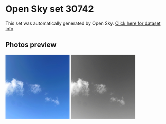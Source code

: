 # Open Sky set 30742
This set was automatically generated by Open Sky.
[Click here for dataset info](https://github.com/0x4248/opensky/blob/master/dataset/30742/info.json)
## Photos preview
<img src="https://raw.githubusercontent.com/0x4248/opensky/master/dataset/30742/photos.gif" width="200px"/>
<img src="https://raw.githubusercontent.com/0x4248/opensky/master/dataset/30742/photos_bw.gif" width="200px"/>
